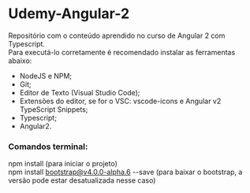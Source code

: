 # Udemy-Angular-2

Repositório com o conteúdo aprendido no curso de Angular 2 com Typescript.<br />
Para executá-lo corretamente é recomendado instalar as ferramentas abaixo:<br />
- NodeJS e NPM;
- Git;
- Editor de Texto (Visual Studio Code);
- Extensões do editor, se for o VSC: vscode-icons e Angular v2 TypeScript Snippets;
- Typescript;
- Angular2.

### Comandos terminal:
npm install (para iniciar o projeto)<br />
npm install bootstrap@v4.0.0-alpha.6 --save (para baixar o bootstrap, a versão pode estar desatualizada nesse caso)
